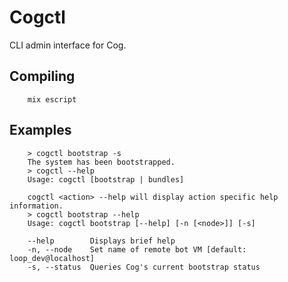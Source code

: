 # Cogctl

CLI admin interface for Cog.

## Compiling

        mix escript

## Examples

        > cogctl bootstrap -s
        The system has been bootstrapped.
        > cogctl --help
        Usage: cogctl [bootstrap | bundles]

        cogctl <action> --help will display action specific help information.
        > cogctl bootstrap --help
        Usage: cogctl bootstrap [--help] [-n [<node>]] [-s]

        --help        Displays brief help
        -n, --node    Set name of remote bot VM [default: loop_dev@localhost]
        -s, --status  Queries Cog's current bootstrap status
